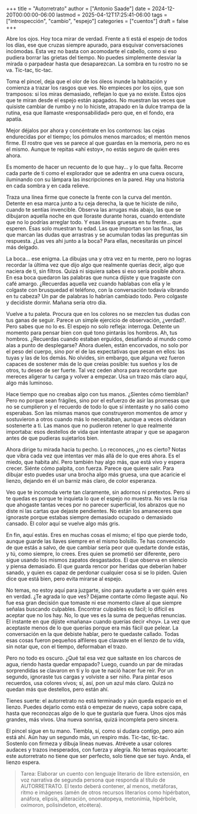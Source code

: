 +++
title = "Autorretrato"
author = ["Antonio Saade"]
date = 2024-12-20T00:00:00-06:00
lastmod = 2025-04-12T17:25:41-06:00
tags = ["introspección", "cambio", "espejo"]
categories = ["cuentos"]
draft = false
+++

Abre los ojos. Hoy toca mirar de verdad. Frente a ti está el espejo de todos los días, ese que cruzas siempre apurado, para esquivar conversaciones incómodas. Esta vez no basta con acomodarte el cabello, como si eso pudiera borrar las grietas del tiempo. No puedes simplemente desviar la mirada o parpadear hasta que desaparezcan.  La sombra en tu rostro no se va. Tic-tac, tic-tac.

Toma el pincel, deja que el olor de los óleos inunde la habitación y comienza a trazar los rasgos que ves. No empieces por los ojos, que son tramposos: si los miras demasiado, reflejan lo que ya no existe. Estos ojos que te miran desde el espejo están apagados. No muestran las veces que quisiste cambiar de rumbo y no lo hiciste, atrapado en la dulce trampa de la rutina, esa que llamaste «responsabilidad» pero que, en el fondo, era apatía.

Mejor déjalos por ahora y concéntrate en los contornos: las cejas endurecidas por el tiempo; los pómulos menos marcados; el mentón menos firme. El rostro que ves se parece al que guardas en la memoria, pero no es el mismo. Aunque te repitas «ahí estoy», no estás seguro de quién eres ahora.

Es momento de hacer un recuento de lo que hay... y lo que falta. Recorre cada parte de ti como el explorador que se adentra en una cueva oscura, iluminando con su lámpara las inscripciones en la pared. Hay una historia en cada sombra y en cada relieve.

Traza una línea firme que conecte la frente con la curva del mentón. Detente en esa marca junto a tu ceja derecha, la que te hiciste de niño, cuando te sentías invencible. Observa las arrugas más abajo, las que se dibujaron aquella noche en que lloraste durante horas, cuando entendiste que no lo podrías arreglar todo. Y esas líneas gruesas en tu frente... que esperen. Esas solo muestran tu edad. Las que importan son las finas, las que marcan las dudas que arrastras y se acumulan todas las preguntas sin respuesta. ¿Las ves ahí junto a la boca? Para ellas, necesitarás un pincel más delgado.

La boca... ese enigma. La dibujas una y otra vez en tu mente, pero no logras recordar la última vez que dijo algo que realmente querías decir, algo que naciera de ti, sin filtros. Quizá ni siquiera sabes si eso sería posible ahora. En esa boca quedaron las palabras que nunca dijiste y que tragaste con café amargo. ¿Recuerdas aquella vez cuando hablabas con ella y le colgaste con brusquedad el teléfono, con la conversación todavía vibrando en tu cabeza? Un par de palabras lo habrían cambiado todo. Pero colgaste y decidiste dormir. Mañana sería otro día.

Vuelve a tu paleta. Procura que en los colores no se mezclen tus dudas con tus ganas de seguir. Parece un simple ejercicio de observación, ¿verdad?. Pero sabes que no lo es. El espejo no solo refleja: interroga. Detente un momento para pensar bien con qué tono pintarás los hombros. Ah, tus hombros. ¿Recuerdas cuando estaban erguidos, desafiando al mundo como alas a punto de desplegarse? Ahora duelen, están encorvados, no solo por el peso del cuerpo, sino por el de las expectativas que pesan en ellos: las tuyas y las de los demás. No olvides, sin embargo, que alguna vez fueron capaces de sostener más de lo que creías posible: tus sueños y los de otros, tu deseo de ser fuerte. Tal vez ceden ahora para recordarte que mereces aligerar tu carga y volver a empezar. Usa un trazo más claro aquí, algo más luminoso.

Hace tiempo que no creabas algo con tus manos. ¿Sientes cómo tiemblan? Pero no porque sean frágiles, sino por el esfuerzo de asir las promesas que no se cumplieron y el recuerdo de todo lo que sí intentaste y no salió como esperabas. Son las mismas manos que construyeron momentos de amor y sostuvieron a otros cuando más lo necesitaban, aunque a veces olvidaran sostenerte a ti. Las manos que no pudieron retener lo que realmente importaba: esos destellos de vida que intentaste atrapar y que se apagaron antes de que pudieras sujetarlos bien.

Ahora dirige tu mirada hacia tu pecho. Lo reconoces, ¿no es cierto? Notas que vibra cada vez que intentas ver más allá de lo que eres ahora. Es el miedo, que habita ahí. Pero también hay algo más, que está vivo y espera crecer. Siénte cómo palpita, con fuerza. Parece que quiere salir. Para dibujar esto puedes usar una brocha algo más gruesa, una que acaricie el lienzo, dejando en él un barniz más claro, de color esperanza.

Veo que te incomoda verte tan claramente, sin adornos ni pretextos. Pero si te quedas es porque te inquieta lo que el espejo no muestra. No ves la risa que ahogaste tantas veces por no parecer superficial, los abrazos que no diste ni las cartas que dejaste pendientes. No están los amaneceres que ignoraste porque estabas siempre demasiado ocupado o demasiado cansado. El color aquí se vuelve algo más gris.

En fin, aquí estás. Eres en muchas cosas el mismo; el tipo que pierde todo, aunque guarde las llaves siempre en el mismo bolsillo. Te has convencido de que estás a salvo, de que cambiar sería peor que quedarte donde estás, y tú, como siempre, lo crees. Eres quien se prometió ser diferente, pero sigue usando los mismos zapatos desgastados. El que observa en silencio y piensa demasiado. El que guarda rencor por heridas que deberían haber sanado, y quien es capaz de perdonar cualquier cosa si se lo piden. Quien dice que está bien, pero evita mirarse al espejo.

No temas, no estoy aquí para juzgarte, sino para ayudarte a ver quién eres en verdad. ¿Te agrada lo que ves? Déjame contarte cómo llegaste aquí. No fue esa gran decisión que tomaste ni ese momento clave al que siempre señalas buscando culpables. Encontrar culpables es fácil; lo difícil es aceptar que no los hay. No, lo que ves es la suma de pequeñas renuncias. El instante en que dijiste «mañana» cuando querías decir «hoy». La vez que aceptaste menos de lo que querías porque era más fácil que pelear. La conversación en la que debiste hablar, pero te quedaste callado. Todas esas cosas fueron pequeños alfileres que clavaste en el lienzo de tu vida, sin notar que, con el tiempo, deformaban el trazo.

Pero no todo es oscuro. ¿Qué tal esa vez que saltaste en los charcos de agua, riendo hasta quedar empapado? Luego, cuando un par de miradas sorprendidas se clavaron en ti y lo que te nació hacer fue reír. Por un segundo, ignoraste tus cargas y volviste a ser niño. Para pintar esos recuerdos, usa colores vivos; sí, así, pon un azul más claro. Quizá no quedan más que destellos, pero están ahí.

Tienes suerte: el autorretrato no está terminado y aún queda espacio en el lienzo. Puedes dejarlo como está o empezar de nuevo, capa sobre capa, hasta que reconozcas algo de lo que te gustaría que fuera. Unos ojos más grandes, más vivos. Una nueva sonrisa, quizá incompleta pero sincera.

El pincel sigue en tu mano. Tiembla, sí, como si dudara contigo, pero aún está ahí. Aún hay un segundo más, un respiro más. Tic-tac, tic-tac. Sostenlo con firmeza y dibuja líneas nuevas. Atrévete a usar colores audaces y trazos inesperados, con fuerza y alegría. No temas equivocarte: este autorretrato no tiene que ser perfecto, solo tiene que ser tuyo. Anda, el lienzo espera.

> Tarea: Elaborar un cuento con lenguaje literario de libre extensión, en voz narrativa de segunda persona que responda al título de AUTORRETRATO. El texto deberá contener, al menos, metáforas, ritmo e imágenes (amén de otros recursos literarios como hipérbaton, anáfora, elipsis, aliteración, onomatopeya, metonimia, hipérbole, oxímoron, polisíndeton, etcétera).
